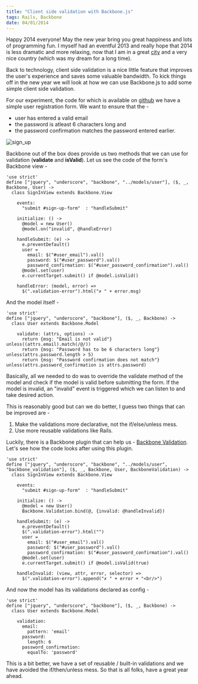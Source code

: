 ```yaml
--- 
title: "Client side validation with Backbone.js"
tags: Rails, Backbone
date: 04/01/2014
---
```


Happy 2014 everyone! May the new year bring you great happiness and lots of programming fun. I myself had an eventful 2013 and really hope that 2014 is less dramatic and more relaxing, now that I am in a great [city](http://www.visitberlin.de/en) and a very nice country (which was my dream for a long time).

Back to technology, client side validation is a nice little feature that improves the user's experience and saves some valuable bandwidth. To kick things off in the new year we will look at how we can use Backbone.js to add some simple client side validation.

For our experiment, the code for which is available on [github](https://github.com/rocky-jaiswal/experimento) we have a simple user registration form. We want to ensure that the -

- user has entered a valid email
- the password is atleast 6 characters long and 
- the password confirmation matches the password entered earlier.

![sign_up](/images/sign_up.png "Sign Up")

Backbone out of the box does provide us two methods that we can use for validation (__validate__ and __isValid__). Let us see the code of the form's Backbone view -

    'use strict'
    define ["jquery", "underscore", "backbone", "../models/user"], ($, _, Backbone, User) ->
      class SignInView extends Backbone.View

        events:
          "submit #sign-up-form"  : "handleSubmit"

        initialize: () ->
          @model = new User()
          @model.on("invalid", @handleError) 

        handleSubmit: (e) ->
          e.preventDefault()
          user = 
            email: $("#user_email").val()
            password: $("#user_password").val()
            password_confirmation: $("#user_password_confirmation").val()
          @model.set(user)
          e.currentTarget.submit() if @model.isValid()

        handleError: (model, error) =>
          $(".validation-error").html("✗ " + error.msg)

And the model itself -

    'use strict'
    define ["jquery", "underscore", "backbone"], ($, _, Backbone) ->
      class User extends Backbone.Model

        validate: (attrs, options) ->
          return {msg: "Email is not valid"} unless((attrs.email).match(/@/))
          return {msg: "Password has to be 6 characters long"} unless(attrs.password.length > 5)
          return {msg: "Password confirmation does not match"} unless(attrs.password_confirmation is attrs.password)

Basically, all we needed to do was to override the validate method of the model and check if the model is valid before submitting the form. If the model is invalid, an "invalid" event is triggered which we can listen to and take desired action.

This is reasonably good but can we do better, I guess two things that can be improved are -

1. Make the validations more declarative, not the if/else/unless mess.
2. Use more reusable validations like Rails.

Luckily, there is a Backbone plugin that can help us - [Backbone Validation](http://thedersen.com/projects/backbone-validation/). Let's see how the code looks after using this plugin.

    'use strict'
    define ["jquery", "underscore", "backbone", "../models/user", "backbone_validation"], ($, _, Backbone, User, BackboneValidation) ->
      class SignInView extends Backbone.View

        events:
          "submit #sign-up-form"  : "handleSubmit"

        initialize: () ->
          @model = new User()
          Backbone.Validation.bind(@, {invalid: @handleInvalid}) 

        handleSubmit: (e) ->
          e.preventDefault()
          $(".validation-error").html("")
          user = 
            email: $("#user_email").val()
            password: $("#user_password").val()
            password_confirmation: $("#user_password_confirmation").val()
          @model.set(user)
          e.currentTarget.submit() if @model.isValid(true)

        handleInvalid: (view, attr, error, selector) =>
          $(".validation-error").append("✗ " + error + "<br/>")


And now the model has its validations declared as config -

    'use strict'
    define ["jquery", "underscore", "backbone"], ($, _, Backbone) ->
      class User extends Backbone.Model

        validation:
          email:
            pattern: 'email'
          password:
            length: 6
          password_confirmation:
            equalTo: 'password'

This is a bit better, we have a set of reusable / built-in validations and we have avoided the if/then/unless mess. So that is all folks, have a great year ahead.